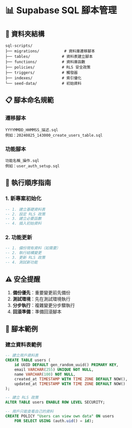 # 📊 Supabase SQL 腳本管理

## 📁 資料夾結構

```
sql-scripts/
├── migrations/           # 資料庫遷移腳本
├── tables/              # 資料表建立腳本
├── functions/           # 資料庫函數
├── policies/            # RLS 安全政策
├── triggers/            # 觸發器
├── indexes/             # 索引優化
└── seed-data/           # 初始資料
```

## 📋 腳本命名規範

### 遷移腳本
```
YYYYMMDD_HHMMSS_描述.sql
例如：20240825_143000_create_users_table.sql
```

### 功能腳本
```
功能名稱_操作.sql
例如：user_auth_setup.sql
```

## 🔧 執行順序指南

### 1. 新專案初始化
```sql
-- 1. 建立基礎資料表
-- 2. 設定 RLS 政策
-- 3. 建立必要函數
-- 4. 插入初始資料
```

### 2. 功能更新
```sql
-- 1. 備份現有資料（如需要）
-- 2. 執行結構變更
-- 3. 更新 RLS 政策
-- 4. 測試新功能
```

## ⚠️ 安全提醒

1. **備份優先**：重要變更前先備份
2. **測試環境**：先在測試環境執行
3. **分步執行**：複雜變更分步驟執行
4. **回滾準備**：準備回滾腳本

## 📝 腳本範例

### 建立資料表範例
```sql
-- 建立用戶資料表
CREATE TABLE users (
    id UUID DEFAULT gen_random_uuid() PRIMARY KEY,
    email VARCHAR(255) UNIQUE NOT NULL,
    name VARCHAR(100) NOT NULL,
    created_at TIMESTAMP WITH TIME ZONE DEFAULT NOW(),
    updated_at TIMESTAMP WITH TIME ZONE DEFAULT NOW()
);

-- 建立 RLS 政策
ALTER TABLE users ENABLE ROW LEVEL SECURITY;

-- 用戶只能查看自己的資料
CREATE POLICY "Users can view own data" ON users
    FOR SELECT USING (auth.uid() = id);
```
